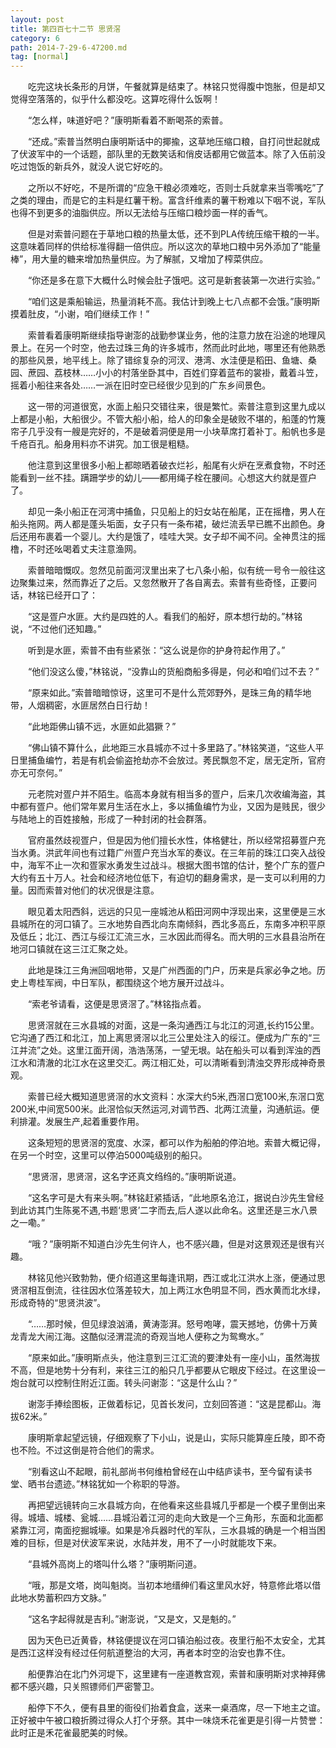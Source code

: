 ```yaml
---
layout: post
title: 第四百七十二节 思贤滘
category: 6
path: 2014-7-29-6-47200.md
tag: [normal]
---
```


　　吃完这块长条形的月饼，午餐就算是结束了。林铭只觉得腹中饱胀，但是却又觉得空落落的，似乎什么都没吃。这算吃得什么饭啊！

　　“怎么样，味道好吧？”康明斯看着不断喝茶的索普。

　　“还成。”索普当然明白康明斯话中的揶揄，这草地压缩口粮，自打问世起就成了伏波军中的一个话题，部队里的无数笑话和俏皮话都用它做蓝本。除了入伍前没吃过饱饭的新兵外，就没人说它好吃的。

　　之所以不好吃，不是所谓的“应急干粮必须难吃，否则士兵就拿来当零嘴吃”了之类的理由，而是它的主料是红薯干粉。富含纤维素的薯干粉难以下咽不说，军队也得不到更多的油脂供应。所以无法给与压缩口粮炒面一样的香气。

　　但是对索普问题在于草地口粮的热量太低，还不到PLA传统压缩干粮的一半。这意味着同样的供给标准得翻一倍供应。所以这次的草地口粮中另外添加了“能量棒”，用大量的糖来增加热量供应。为了解腻，又增加了榨菜供应。

　　“你还是多在意下大概什么时候会肚子饿吧。这可是新套装第一次进行实验。”

　　“咱们这是乘船输运，热量消耗不高。我估计到晚上七八点都不会饿。”康明斯摸着肚皮，“小谢，咱们继续工作！”

　　索普看着康明斯继续指导谢澎的战勤参谋业务，他的注意力放在沿途的地理风景上。在另一个时空，他去过珠三角的许多城市，然而此时此地，哪里还有他熟悉的那些风景，地平线上。除了错综复杂的河汊、港湾、水洼便是稻田、鱼塘、桑园、蔗园、荔枝林……小小的村落坐卧其中，百姓们穿着蓝布的裳褂，戴着斗笠，摇着小船往来各处……一派在旧时空已经很少见到的广东乡间景色。

　　这一带的河道很宽，水面上船只交错往来，很是繁忙。索普注意到这里九成以上都是小船，大船很少。不管大船小船，给人的印象全是破败不堪的，船蓬的竹篾帘子几乎没有一艘是完好的，不是破着洞便是用一小块草席打着补丁。船帆也多是千疮百孔。船身用料亦不讲究。加工很是粗糙。

　　他注意到这里很多小船上都晾晒着破衣烂衫，船尾有火炉在烹煮食物，不时还能看到一丝不挂。蹒跚学步的幼儿——都用绳子栓在腰间。心想这大约就是疍户了。

　　却见一条小船正在河湾中捕鱼，只见船上的妇女站在船尾，正在摇橹，男人在船头拖网。两人都是蓬头垢面，女子只有一条布裙，破烂流丢早已瞧不出颜色。身后还用布裹着一个婴儿。大约是饿了，哇哇大哭。女子却不闻不问。全神贯注的摇橹，不时还吆喝着丈夫注意渔网。

　　索普暗暗慨叹。忽然见前面河汊里出来了七八条小船，似有统一号令一般往这边聚集过来，然而靠近了之后。又忽然散开了各自离去。索普有些奇怪，正要问话，林铭已经开口了：

　　“这是疍户水匪。大约是四姓的人。看我们的船好，原本想行劫的。”林铭说，“不过他们还知趣。”

　　听到是水匪，索普不由有些紧张：“这么说是你的护身符起作用了。”

　　“他们没这么傻，”林铭说，“没靠山的货船商船多得是，何必和咱们过不去？”

　　“原来如此。”索普暗暗惊讶，这里可不是什么荒郊野外，是珠三角的精华地带，人烟稠密，水匪居然白日行劫！

　　“此地距佛山镇不远，水匪如此猖獗？”

　　“佛山镇不算什么，此地距三水县城亦不过十多里路了。”林铭笑道，“这些人平日里捕鱼编竹，若是有机会偷盗抢劫亦不会放过。莠民飘忽不定，居无定所，官府亦无可奈何。”

　　元老院对疍户并不陌生。临高本身就有相当多的疍户，后来几次收编海盗，其中都有疍户。他们常年累月生活在水上，多以捕鱼编竹为业，又因为是贱民，很少与陆地上的百姓接触，形成了一种封闭的社会群落。

　　官府虽然歧视疍户，但是因为他们擅长水性，体格健壮，所以经常招募疍户充当水勇。洪武年间也有过籍广州疍户充当水军的奏议。在三年前的珠江口突入战役中，海军不止一次和疍家水勇发生过战斗。根据大图书馆的估计，整个广东的疍户大约有五十万人。社会和经济地位低下，有迫切的翻身需求，是一支可以利用的力量。因而索普对他们的状况很是注意。

　　眼见着太阳西斜，远远的只见一座城池从稻田河网中浮现出来，这里便是三水县城所在的河口镇了。三水地势自西北向东南倾斜，西北多高丘，东南多冲积平原及低丘；北江、西江与绥江汇流三水，三水因此而得名。而大明的三水县县治所在地河口镇就在这三江汇聚之处。

　　此地是珠江三角洲回咽地带，又是广州西面的门户，历来是兵家必争之地。历史上粤桂军阀，中日军队，都围绕这个地方展开过战斗。

　　“索老爷请看，这便是思贤滘了。”林铭指点着。

　　思贤滘就在三水县城的对面，这是一条沟通西江与北江的河道,长约15公里。它沟通了西江和北江，加上离思贤滘以北三公里处注入的绥江。便成为广东的“三江并流”之处。这里江面开阔，浩浩荡荡，一望无垠。站在船头可以看到浑浊的西江水和清澈的北江水在这里交汇。两江相汇处，可以清晰看到清浊交界形成神奇景观。

　　索普已经大概知道思贤滘的水文资料：水深大约5米,西滘口宽100米,东滘口宽200米,中间宽500米。此滘恰似天然运河,对调节西、北两江流量，沟通航运。便利排灌。发展生产,起着重要作用。

　　这条短短的思贤滘的宽度、水深，都可以作为船舶的停泊地。索普大概记得，在另一个时空，这里可以停泊5000吨级别的船只。

　　“思贤滘，思贤滘，这名字还真文绉绉的。”康明斯说道。

　　“这名字可是大有来头啊。”林铭赶紧插话，“此地原名沧江，据说白沙先生曾经到此访其门生陈冕不遇,书题‘思贤’二字而去,后人遂以此命名。这里还是三水八景之一嘞。”

　　“哦？”康明斯不知道白沙先生何许人，也不感兴趣，但是对这景观还是很有兴趣。

　　林铭见他兴致勃勃，便介绍道这里每逢讯期，西江或北江洪水上涨，便通过思贤滘相互倒流，往往因水位落差较大，加上两江水色明显不同，西水黄而北水绿，形成奇特的“思贤洪波”。

　　“……那时候，但见绿浪汹涌，黄涛澎湃。怒号咆哮，震天撼地，仿佛十万黄龙青龙大闹江海。这酷似泾渭混流的奇观当地人便称之为鸳鸯水。”

　　“原来如此。”康明斯点头，他注意到三江汇流的要津处有一座小山，虽然海拔不高，但是地势十分有利，来往三江的船只几乎都要从它眼皮下经过。在这里设一炮台就可以控制住附近江面。转头问谢澎：“这是什么山？”

　　谢澎手捧绘图板，正做着标记，见首长发问，立刻回答道：“这是昆都山。海拔62米。”

　　康明斯拿起望远镜，仔细观察了下小山，说是山，实际只能算座丘陵，即不奇也不险。不过这倒是符合他们的需求。

　　“别看这山不起眼，前礼部尚书何维柏曾经在山中结庐读书，至今留有读书堂、晒书台遗迹。”林铭犹如一个称职的导游。

　　再把望远镜转向三水县城方向，在他看来这些县城几乎都是一个模子里倒出来得。城墙、城楼、瓮城……县城沿着江河的走向大致是一个三角形，东面和北面都紧靠江河，南面挖掘城壕。如果是冷兵器时代的军队，三水县城的确是一个相当困难的目标，但是对伏波军来说，水陆并发，用不了一小时就能攻下来。

　　“县城外高岗上的塔叫什么塔？”康明斯问道。

　　“哦，那是文塔，岗叫魁岗。当初本地缙绅们看这里风水好，特意修此塔以借此地水势蓄积四方文脉。”

　　“这名字起得就是吉利。”谢澎说，“又是文，又是魁的。”

　　因为天色已近黄昏，林铭便提议在河口镇泊船过夜。夜里行船不太安全，尤其是西江这样没有经过任何航道整治的大河，再者本时空的治安也靠不住。

　　船便靠泊在北门外河堤下，这里建有一座道教宫观，索普和康明斯对求神拜佛都不感兴趣，只关照镖师们严密警卫。

　　船停下不久，便有县里的衙役们抬着食盒，送来一桌酒席，尽一下地主之谊。正好被中午被口粮折腾过得众人打个牙祭。其中一味烧禾花雀更是引得一片赞誉：此时正是禾花雀最肥美的时候。
